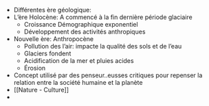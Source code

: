 - Différentes ère géologique:
- L’ère Holocène: A commencé à la fin dernière période glaciaire
	- Croissance Démographique exponentiel
	- Développement des activités anthropiques
- Nouvelle ère: Anthropocène
	- Pollution des l’air: impacte la qualité des sols et de l’eau
	- Glaciers fondent
	- Acidification de la mer et pluies acides
	- Érosion
- Concept utilisé par des penseur..eusses critiques pour repenser la relation entre la société humaine et la planète
- [[Nature - Culture]]
-